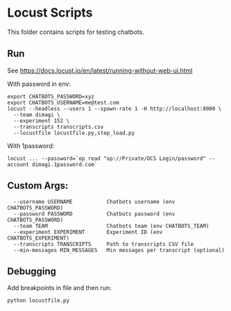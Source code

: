 # Locust Scripts

This folder contains scripts for testing chatbots.

## Run

See https://docs.locust.io/en/latest/running-without-web-ui.html

With password in env:
```shell
export CHATBOTS_PASSWORD=xyz
export CHATBOTS_USERNAME=me@test.com
locust --headless --users 1 --spawn-rate 1 -H http://localhost:8000 \
  --team dimagi \
  --experiment 152 \
  --transcripts transcripts.csv
  --locustfile locustfile.py,step_load.py
```

With 1password:
```shell
locust ... --password=`op read "op://Private/OCS Login/password" --account dimagi.1password.com`
```

## Custom Args:

```shell
  --username USERNAME           Chatbots username (env CHATBOTS_PASSWORD)
  --password PASSWORD           Chatbots password (env CHATBOTS_PASSWORD)
  --team TEAM                   Chatbots team (env CHATBOTS_TEAM)
  --experiment EXPERIMENT       Experiment ID (env CHATBOTS_EXPERIMENT)
  --transcripts TRANSCRIPTS     Path to transcripts CSV file
  --min-messages MIN_MESSAGES   Min messages per transcript (optional)
```

## Debugging

Add breakpoints in file and then run:

```shell
python locustfile.py
```
